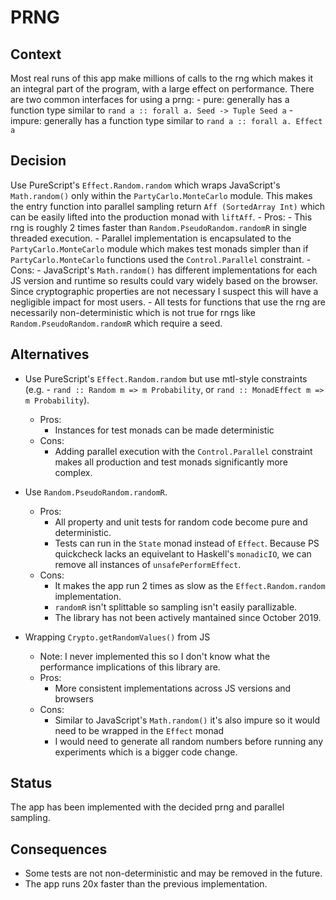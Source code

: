 # PRNG

## Context
Most real runs of this app make millions of calls to the rng which makes it an integral part of the program, with a large effect on performance. There are two common interfaces for using a prng:
    - pure: generally has a function type similar to `rand a :: forall a. Seed -> Tuple Seed a`
    - impure: generally has a function type similar to `rand a :: forall a. Effect a`

## Decision
Use PureScript's `Effect.Random.random` which wraps JavaScript's `Math.random()` only within the `PartyCarlo.MonteCarlo` module. This makes the entry function into parallel sampling return `Aff (SortedArray Int)` which can be easily lifted into the production monad with `liftAff`.
    - Pros:
        - This rng is roughly 2 times faster than `Random.PseudoRandom.randomR` in single threaded execution.
        - Parallel implementation is encapsulated to the `PartyCarlo.MonteCarlo` module which makes test monads simpler than if `PartyCarlo.MonteCarlo` functions used the `Control.Parallel` constraint.
    - Cons:
        - JavaScript's `Math.random()` has different implementations for each JS version and runtime so results could vary widely based on the browser. Since cryptographic properties are not necessary I suspect this will have a negligible impact for most users.
        - All tests for functions that use the rng are necessarily non-deterministic which is not true for rngs like `Random.PseudoRandom.randomR` which require a seed.

## Alternatives
- Use PureScript's `Effect.Random.random` but use mtl-style constraints (e.g. - `rand :: Random m => m Probability`, or `rand :: MonadEffect m => m Probability`).
    - Pros:
        - Instances for test monads can be made deterministic
    - Cons:
        - Adding parallel execution with the `Control.Parallel` constraint makes all production and test monads significantly more complex.
- Use `Random.PseudoRandom.randomR`.
    - Pros:
        - All property and unit tests for random code become pure and deterministic.
        - Tests can run in the `State` monad instead of `Effect`. Because PS quickcheck lacks an equivelant to Haskell's `monadicIO`, we can remove all instances of `unsafePerformEffect`.
    - Cons:
        - It makes the app run 2 times as slow as the `Effect.Random.random` implementation.
        - `randomR` isn't splittable so sampling isn't easily parallizable.
        - The library has not been actively mantained since October 2019.

- Wrapping `Crypto.getRandomValues()` from JS
    - Note: I never implemented this so I don't know what the performance implications of this library are.
    - Pros:
        - More consistent implementations across JS versions and browsers
    - Cons:
        - Similar to JavaScript's `Math.random()` it's also impure so it would need to be wrapped in the `Effect` monad
        - I would need to generate all random numbers before running any experiments which is a bigger code change.

## Status
The app has been implemented with the decided prng and parallel sampling.

## Consequences
- Some tests are not non-deterministic and may be removed in the future.
- The app runs 20x faster than the previous implementation.
